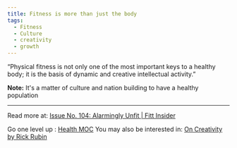 ```yaml
---
title: Fitness is more than just the body
tags:
  - Fitness
  - Culture
  - creativity
  - growth
---
```


“Physical fitness is not only one of the most important keys to a healthy body; it is the basis of dynamic and creative intellectual activity.”

**Note:** It's a matter of culture and nation building to have a healthy population

----

Read more at: [Issue No. 104: Alarmingly Unfit | Fitt Insider](https://insider.fitt.co/issue-no-104-alarmingly-unfit/)

Go one level up : [Health MOC](Maps/Health%20MOC.md)
You may also be interested in: [On Creativity by Rick Rubin](Notes/On%20Creativity%20by%20Rick%20Rubin.md)